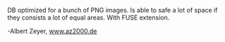 DB optimized for a bunch of PNG images.
Is able to safe a lot of space if they consists a lot of equal areas.
With FUSE extension.

-Albert Zeyer, www.az2000.de
